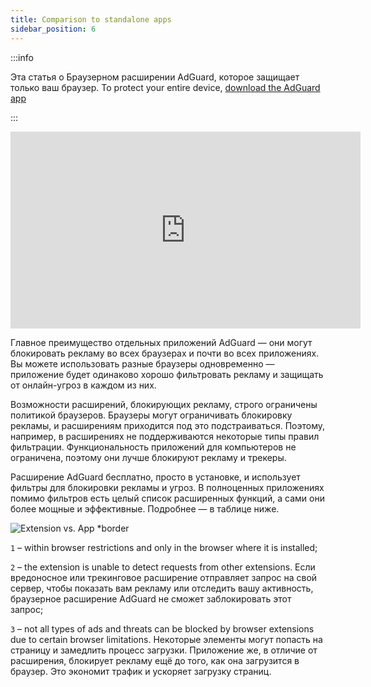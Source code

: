 ```yaml
---
title: Comparison to standalone apps
sidebar_position: 6
---
```


:::info

Эта статья о Браузерном расширении AdGuard, которое защищает только ваш браузер. To protect your entire device, [download the AdGuard app](https://agrd.io/download-kb-adblock)

:::

<iframe width="560" height="315" class="youtube-video" src="https://www.youtube-nocookie.com/embed/ZGwceZP-0mM" title="YouTube video player" frameborder="0" allow="accelerometer; autoplay; clipboard-write; encrypted-media; gyroscope; picture-in-picture" allowfullscreen></iframe>

Главное преимущество отдельных приложений AdGuard — они могут блокировать рекламу во всех браузерах и почти во всех приложениях. Вы можете использовать разные браузеры одновременно — приложение будет одинаково хорошо фильтровать рекламу и защищать от онлайн-угроз в каждом из них.

Возможности расширений, блокирующих рекламу, строго ограничены политикой браузеров. Браузеры могут ограничивать блокировку рекламы, и расширениям приходится под это подстраиваться. Поэтому, например, в расширениях не поддерживаются некоторые типы правил фильтрации. Функциональность приложений для компьютеров не ограничена, поэтому они лучше блокируют рекламу и трекеры.

Расширение AdGuard бесплатно, просто в установке, и использует фильтры для блокировки рекламы и угроз. В полноценных приложениях помимо фильтров есть целый список расширенных функций, а сами они более мощные и эффективные. Подробнее — в таблице ниже.

![Extension vs. App \*border](https://cdn.adtidy.org/content/Kb/ad_blocker/browser_extension/ad_blocker_browser_extension_comparison.png)

`1` – within browser restrictions and only in the browser where it is installed;

`2` – the extension is unable to detect requests from other extensions. Если вредоносное или трекинговое расширение отправляет запрос на свой сервер, чтобы показать вам рекламу или отследить вашу активность, браузерное расширение AdGuard не сможет заблокировать этот запрос;

`3` – not all types of ads and threats can be blocked by browser extensions due to certain browser limitations. Некоторые элементы могут попасть на страницу и замедлить процесс загрузки. Приложение же, в отличие от расширения, блокирует рекламу ещё до того, как она загрузится в браузер. Это экономит трафик и ускоряет загрузку страниц.
